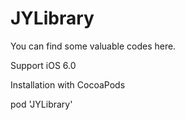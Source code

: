 # JYLibrary
You can find some valuable codes here.

Support iOS 6.0

Installation with CocoaPods

pod 'JYLibrary'